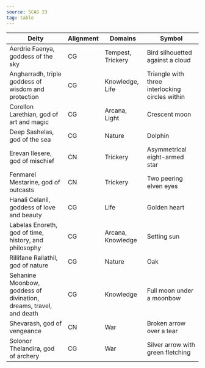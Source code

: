 ```yaml
---
source: SCAG 23
tag: table
---
```


|Deity|Alignment|Domains|Symbol|
|------|---|----|-------|
|Aerdrie Faenya, goddess of the sky|CG|Tempest, Trickery|Bird silhouetted against a cloud|
|Angharradh, triple goddess of wisdom and protection|CG|Knowledge, Life|Triangle with three interlocking circles within|
|Corellon Larethian, god of art and magic|CG|Arcana, Light|Crescent moon|
|Deep Sashelas, god of the sea|CG|Nature|Dolphin|
|Erevan Ilesere, god of mischief|CN|Trickery|Asymmetrical eight-armed star|
|Fenmarel Mestarine, god of outcasts|CN|Trickery|Two peering elven eyes|
|Hanali Celanil, goddess of love and beauty|CG|Life|Golden heart|
|Labelas Enoreth, god of time, history, and philosophy|CG|Arcana, Knowledge|Setting sun|
|Rillifane Rallathil, god of nature|CG|Nature|Oak|
|Sehanine Moonbow, goddess of divination, dreams, travel, and death|CG|Knowledge|Full moon under a moonbow|
|Shevarash, god of vengeance|CN|War|Broken arrow over a tear|
|Solonor Thelandira, god of archery|CG|War|Silver arrow with green fletching|
